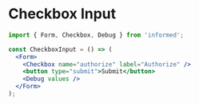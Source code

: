 # Checkbox Input

<!-- STORY -->

```jsx
import { Form, Checkbox, Debug } from 'informed';

const CheckboxInput = () => (
  <Form>
    <Checkbox name="authorize" label="Authorize" />
    <button type="submit">Submit</button>
    <Debug values />
  </Form>
);
```
